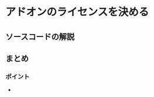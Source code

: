 <div id="sect_title_img_4_4"></div>

<div id="sect_title_text"></div>

# アドオンのライセンスを決める

<div id="preface"></div>

######


##


## ソースコードの解説



## まとめ




<div id="point"></div>

### ポイント

<div id="point_item"></div>

*
